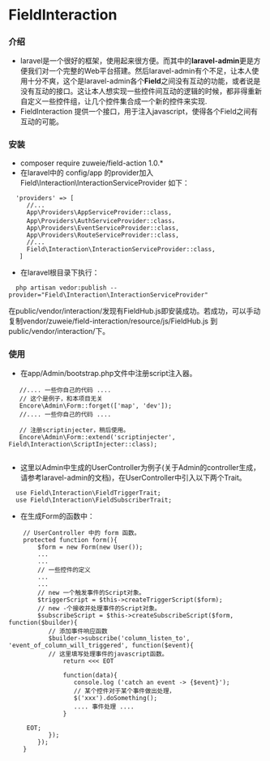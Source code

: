  # FieldInteraction
 ### 介绍
 - laravel是一个很好的框架，使用起来很方便。而其中的**laravel-admin**更是方便我们对一个完整的Web平台搭建。然后laravel-admin有个不足，让本人使用十分不爽，这个是laravel-admin各个**Field**之间没有互动的功能，或者说是没有互动的接口。这让本人想实现一些控件间互动的逻辑的时候，都非得重新自定义一些控件组，让几个控件集合成一个新的控件来实现.
 - FieldInteraction 提供一个接口，用于注入javascript，使得各个Field之间有互动的可能。
 ### 安装
 - composer require zuweie/field-action 1.0.*
 - 在laravel中的 config/app 的provider加入 Field\Interaction\InteractionServiceProvider 如下：
 ```
   'providers' => [
      //...
      App\Providers\AppServiceProvider::class,
      App\Providers\AuthServiceProvider::class，
      App\Providers\EventServiceProvider::class,
      App\Providers\RouteServiceProvider::class,
      //...
      Field\Interaction\InteractionServiceProvider::class,
    ]
 ```
 - 在laravel根目录下执行：
 ```
   php artisan vedor:publish --provider="Field\Interaction\InteractionServiceProvider"
 ```
 在public/vendor/interaction/发现有FieldHub.js即安装成功。若成功，可以手动复制vendor/zuweie/field-interaction/resource/js/FieldHub.js 到public/vendor/interaction/下。
 
 ### 使用
 - 在app/Admin/bootstrap.php文件中注册script注入器。
 ```
    //.... 一些你自己的代码 ....
    // 这个是例子，和本项目无关
    Encore\Admin\Form::forget(['map', 'dev']); 
    //.... 一些你自己的代码 ....
    
    // 注册scriptinjecter，稍后使用。
    Encore\Admin\Form::extend('scriptinjecter', Field\Interaction\ScriptInjecter::class);
    
 ```
 - 这里以Admin中生成的UserController为例子(关于Admin的controller生成，请参考laravel-admin的文档)，在UserController中引入以下两个Trait。
 ```
   use Field\Interaction\FieldTriggerTrait;
   use Field\Interaction\FieldSubscriberTrait;
```
- 在生成Form的函数中：
```
    // UserController 中的 form 函数。
    protected function form(){
        $form = new Form(new User());
        ... 
        ...
        // 一些控件的定义
        ...
        ...
        // new 一个触发事件的Script对象。
        $triggerScript = $this->createTriggerScript($form);
        // new -个接收并处理事件的Script对象。
        $subscribeScript = $this->createSubscribeScript($form, function($builder){
           // 添加事件响应函数
           $builder->subscribe('column_listen_to', 'event_of_column_will_triggered', function($event){
           // 这里填写处理事件的javascript函数。
               return <<< EOT
               
               function(data){
                  console.log ('catch an event -> {$event}');
                  // 某个控件对于某个事件做出处理， 
                  $('xxx').doSomething();
                  .... 事件处理 ....
               }
               
     EOT;
           });
        });
    }
```
